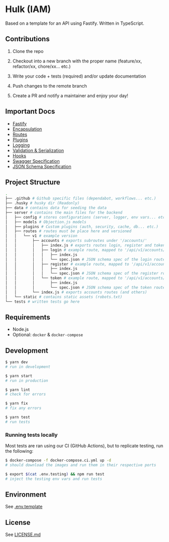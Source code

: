 # Hulk (IAM)

Based on a template for an API using Fastify. Written in TypeScript.

## Contributions

1. Clone the repo

2. Checkout into a new branch with the proper name (feature/xx, refactor/xx, chore/xx... etc.)

3. Write your code + tests (required) and/or update documentation

4. Push changes to the remote branch

5. Create a PR and notify a maintainer and enjoy your day!

## Important Docs

- [Fastify](https://fastify.io/)
- [Encapsulation](https://www.fastify.io/docs/latest/Encapsulation/)
- [Routes](https://www.fastify.io/docs/latest/Routes/)
- [Plugins](https://www.fastify.io/docs/latest/Plugins/)
- [Logging](https://www.fastify.io/docs/latest/Logging/)
- [Validation & Serialization](https://www.fastify.io/docs/latest/Validation-and-Serialization/)
- [Hooks](https://www.fastify.io/docs/latest/Hooks/)
- [Swagger Specification](https://swagger.io/specification/)
- [JSON Schema Specification](https://json-schema.org/understanding-json-schema/index.html)

## Project Structure

```bash
.
├── .github # Github specific files (dependabot, workflows... etc.)
├── .husky # husky dir (Readonly)
├── data # contains data for seeding the data
├── server # contains the main files for the backend
│   ├── config # stores configurations (server, logger, env vars... etc.)
│   ├── models # Objection.js models
│   ├── plugins # Custom plugins (auth, security, cache, db... etc.)
│   ├── routes # routes must be place here and versioned
│   │   └── v1 # example version
│   │       ├── accounts # exports subroutes under '/accounts/'
│   │       │   ├── index.js # exports routes login, register and token (and others)
│   │       │   ├── login # example route, mapped to '/api/v1/accounts/login'
│   │       │   │   ├── index.js
│   │       │   │   └── spec.json # JSON schema spec of the login route
│   │       │   ├── register # example route, mapped to '/api/v1/accounts/register'
│   │       │   │   ├── index.js
│   │       │   │   └── spec.json # JSON schema spec of the register route
│   │       │   └── token # example route, mapped to '/api/v1/accounts/token'
│   │       │       ├── index.js
│   │       │       └── spec.json # JSON schema spec of the token route
│   │       └── index.js # exports accounts routes (and others)
│   └── static # contains static assets (robots.txt)
└── tests # written tests go here
```

## Requirements

- Node.js
- Optional: `docker` & `docker-compose`

## Development

```bash
$ yarn dev
# run in development

$ yarn start
# run in production

$ yarn lint
# check for errors

$ yarn fix
# fix any errors

$ yarn test
# run tests
```

### Running tests locally

Most tests are ran using our CI (GitHub Actions), but to replicate testing, run the following:

```bash
$ docker-compose -f docker-compose.ci.yml up -d
# should download the images and run them in their respective ports

$ export $(cat .env.testing) && npm run test
# inject the testing env vars and run tests
```

## Environment

See [.env.template](./.env.template)

## License

See [LICENSE.md](./LICENSE.md)
